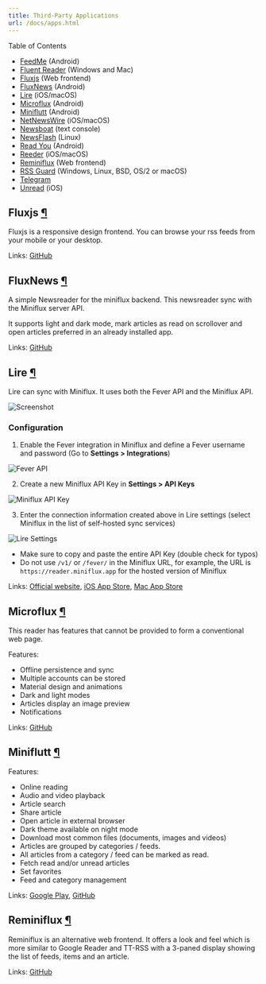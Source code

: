 ```yaml
---
title: Third-Party Applications
url: /docs/apps.html
---
```


Table of Contents

- [FeedMe](https://play.google.com/store/apps/details?id=com.seazon.feedme&hl=en) (Android)
- [Fluent Reader](https://hyliu.me/fluent-reader/) (Windows and Mac)
- [Fluxjs](#fluxjs) (Web frontend)
- [FluxNews](#fluxnews) (Android)
- [Lire](#lire) (iOS/macOS)
- [Microflux](#microflux) (Android)
- [Miniflutt](#miniflutt) (Android)
- [NetNewsWire](https://netnewswire.com/) (iOS/macOS)
- [Newsboat](https://github.com/newsboat/newsboat) (text console)
- [NewsFlash](https://gitlab.com/news-flash/news_flash_gtk) (Linux)
- [Read You](https://github.com/Ashinch/ReadYou) (Android)
- [Reeder](http://reederapp.com/) (iOS/macOS)
- [Reminiflux](#reminiflux) (Web frontend)
- [RSS Guard](https://github.com/martinrotter/rssguard) (Windows, Linux, BSD, OS/2 or macOS)
- [Telegram](https://telegram.org/)
- [Unread](https://www.goldenhillsoftware.com/unread/) (iOS)

<h2 id="fluxjs">Fluxjs <a class="anchor" href="#fluxjs" title="Permalink">¶</a></h2>

Fluxjs is a responsive design frontend. You can browse your rss feeds from your mobile or your desktop.

Links: [GitHub](https://github.com/PascalNoisette/fluxjs)

<h2 id="fluxnews">FluxNews <a class="anchor" href="#fluxnews" title="Permalink">¶</a></h2>

A simple Newsreader for the miniflux backend. This newsreader sync with the Miniflux server API.

It supports light and dark mode, mark articles as read on scrollover and open articles preferred in an already installed app.

Links: [GitHub](https://github.com/KevinCFechtel/FluxNews)

<h2 id="lire">Lire <a class="anchor" href="#lire" title="Permalink">¶</a></h2>

Lire can sync with Miniflux. It uses both the Fever API and the Miniflux API.

![Screenshot](https://lireapp.com/iOS.png)

### Configuration

1. Enable the Fever integration in Miniflux and define a Fever username and password (Go to **Settings > Integrations**)

![Fever API](/images/lire_fever_settings.png)

2. Create a new Miniflux API Key in **Settings > API Keys**

![Miniflux API Key](/images/lire_miniflux_api_key.png)

3. Enter the connection information created above in Lire settings (select Miniflux in the list of self-hosted sync services)

![Lire Settings](/images/lire_settings.png)

- Make sure to copy and paste the entire API Key (double check for typos)
- Do not use `/v1/` or `/fever/` in the Miniflux URL, for example, the URL is `https://reader.miniflux.app` for the hosted version of Miniflux

Links: [Official website](https://lireapp.com/), [iOS App Store](http://itunes.apple.com/app/lire/id1531976425?ls=1&mt=8), [Mac App Store](https://apps.apple.com/us/app/lire/id1482527526?ls=1&mt=12)

<h2 id="microflux">Microflux <a class="anchor" href="#microflux" title="Permalink">¶</a></h2>

This reader has features that cannot be provided to form a conventional web page.

Features:

- Offline persistence and sync
- Multiple accounts can be stored
- Material design and animations
- Dark and light modes
- Articles display an image preview
- Notifications

Links: [GitHub](https://github.com/ConstantinCezarBegu/Microflux)

<h2 id="miniflutt">Miniflutt <a class="anchor" href="#miniflutt" title="Permalink">¶</a></h2>

Features:

- Online reading
- Audio and video playback
- Article search
- Share article
- Open article in external browser
- Dark theme available on night mode
- Download most common files (documents, images and videos)
- Articles are grouped by categories / feeds.
- All articles from a category / feed can be marked as read.
- Fetch read and/or unread articles
- Set favorites
- Feed and category management

Links: [Google Play](https://play.google.com/store/apps/details?id=be.martinelli.miniflutt),
[GitHub](https://github.com/DocMarty84/miniflutt)

<h2 id="reminiflux">Reminiflux <a class="anchor" href="#reminiflux" title="Permalink">¶</a></h2>

Reminiflux is an alternative web frontend. It offers a look and feel which is more similar to
Google Reader and TT-RSS with a 3-paned display showing the list of feeds, items and an article.

Links: [GitHub](https://github.com/reminiflux/reminiflux)
